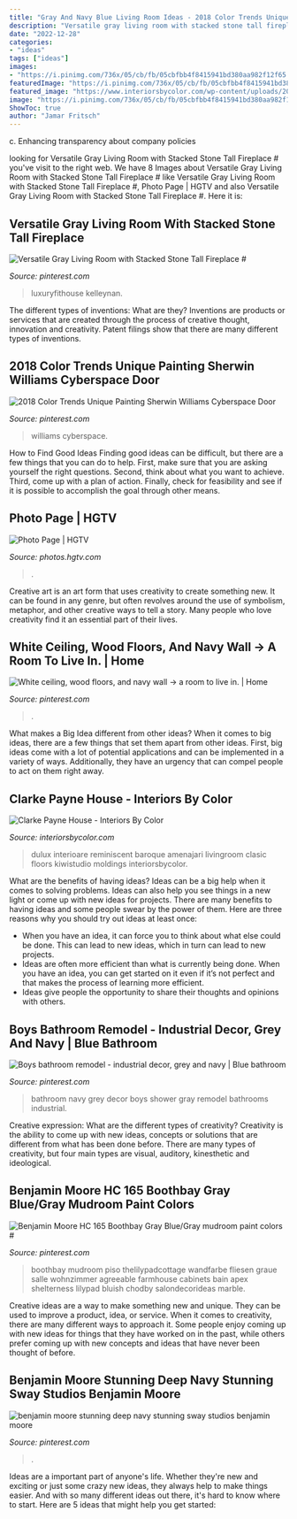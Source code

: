 ```yaml
---
title: "Gray And Navy Blue Living Room Ideas - 2018 Color Trends Unique Painting Sherwin Williams Cyberspace Door"
description: "Versatile gray living room with stacked stone tall fireplace #"
date: "2022-12-28"
categories:
- "ideas"
tags: ["ideas"]
images:
- "https://i.pinimg.com/736x/05/cb/fb/05cbfbb4f8415941bd380aa982f12f65.jpg"
featuredImage: "https://i.pinimg.com/736x/05/cb/fb/05cbfbb4f8415941bd380aa982f12f65.jpg"
featured_image: "https://www.interiorsbycolor.com/wp-content/uploads/2013/11/grey-living-and-dining.jpg"
image: "https://i.pinimg.com/736x/05/cb/fb/05cbfbb4f8415941bd380aa982f12f65.jpg"
ShowToc: true
author: "Jamar Fritsch"
---
```



c. Enhancing transparency about company policies 

	

		
looking for Versatile Gray Living Room with Stacked Stone Tall Fireplace # you've visit to the right web. We have 8 Images about Versatile Gray Living Room with Stacked Stone Tall Fireplace # like Versatile Gray Living Room with Stacked Stone Tall Fireplace #, Photo Page | HGTV and also Versatile Gray Living Room with Stacked Stone Tall Fireplace #. Here it is:
		
    
## Versatile Gray Living Room With Stacked Stone Tall Fireplace #

<img loading=lazy src="https://i.pinimg.com/736x/78/d7/db/78d7dbe223be95827ce143ccb1dd0045.jpg" onerror="this.onerror=null;this.src='https://tse2.mm.bing.net/th?id=OIP.gipYnkQyPYDwW1B3cLhcsAHaLJ&amp;pid=15.1';" alt="Versatile Gray Living Room with Stacked Stone Tall Fireplace #">

_Source: pinterest.com_

>luxuryfithouse kelleynan. 

	

The different types of inventions: What are they?
Inventions are products or services that are created through the process of creative thought, innovation and creativity. Patent filings show that there are many different types of inventions.

    
## 2018 Color Trends Unique Painting Sherwin Williams Cyberspace Door

<img loading=lazy src="https://i.pinimg.com/736x/0d/c5/ed/0dc5ed6f5fcd1fd85dc1816d45233a1d.jpg" onerror="this.onerror=null;this.src='https://tse2.mm.bing.net/th?id=OIP.O_SlI5VPSrM4bl4GZ781oQHaLH&amp;pid=15.1';" alt="2018 Color Trends Unique Painting Sherwin Williams Cyberspace Door">

_Source: pinterest.com_

>williams cyberspace. 

	

How to Find Good Ideas
Finding good ideas can be difficult, but there are a few things that you can do to help. First, make sure that you are asking yourself the right questions. Second, think about what you want to achieve. Third, come up with a plan of action. Finally, check for feasibility and see if it is possible to accomplish the goal through other means.

    
## Photo Page | HGTV

<img loading=lazy src="https://hgtvhome.sndimg.com/content/dam/images/hgtv/fullset/2013/7/11/3/RS_natasha-eustache-garner-blue-transitional-living-room_3x4.jpg.rend.hgtvcom.616.822.suffix/1400980877890.jpeg" onerror="this.onerror=null;this.src='https://tse4.mm.bing.net/th?id=OIP.SSYp68Xan1LhWlBxLeH4fwHaJ4&amp;pid=15.1';" alt="Photo Page | HGTV">

_Source: photos.hgtv.com_

>. 

	

Creative art is an art form that uses creativity to create something new. It can be found in any genre, but often revolves around the use of symbolism, metaphor, and other creative ways to tell a story. Many people who love creativity find it an essential part of their lives.

    
## White Ceiling, Wood Floors, And Navy Wall → A Room To Live In. | Home

<img loading=lazy src="https://i.pinimg.com/736x/fc/fc/8b/fcfc8bb694c997914749a2dc18e530e7--navy-blue-walls-navy-accent-walls.jpg" onerror="this.onerror=null;this.src='https://tse4.mm.bing.net/th?id=OIP.5rbV84_vZ2fTou-RwCZWrwDIEs&amp;pid=15.1';" alt="White ceiling, wood floors, and navy wall → a room to live in. | Home">

_Source: pinterest.com_

>. 

	

What makes a Big Idea different from other ideas?
When it comes to big ideas, there are a few things that set them apart from other ideas. First, big ideas come with a lot of potential applications and can be implemented in a variety of ways. Additionally, they have an urgency that can compel people to act on them right away.

    
## Clarke Payne House - Interiors By Color

<img loading=lazy src="https://www.interiorsbycolor.com/wp-content/uploads/2013/11/grey-living-and-dining.jpg" onerror="this.onerror=null;this.src='https://tse3.mm.bing.net/th?id=OIP.609A3HZp6SSnPI09lgg47wHaJ4&amp;pid=15.1';" alt="Clarke Payne House - Interiors By Color">

_Source: interiorsbycolor.com_

>dulux interioare reminiscent baroque amenajari livingroom clasic floors kiwistudio moldings interiorsbycolor. 

	

What are the benefits of having ideas?
Ideas can be a big help when it comes to solving problems. Ideas can also help you see things in a new light or come up with new ideas for projects. There are many benefits to having ideas and some people swear by the power of them. Here are three reasons why you should try out ideas at least once: 
- When you have an idea, it can force you to think about what else could be done. This can lead to new ideas, which in turn can lead to new projects. 
- Ideas are often more efficient than what is currently being done. When you have an idea, you can get started on it even if it’s not perfect and that makes the process of learning more efficient. 
- Ideas give people the opportunity to share their thoughts and opinions with others.

    
## Boys Bathroom Remodel - Industrial Decor, Grey And Navy | Blue Bathroom

<img loading=lazy src="https://i.pinimg.com/736x/4c/d0/52/4cd052fbccfb773bbd3a65cfdffa73d4--navy-and-grey-bathroom-navy-bathroom-decor.jpg" onerror="this.onerror=null;this.src='https://tse4.mm.bing.net/th?id=OIP.712uLopyx8M0SedtDY7-XwHaJ3&amp;pid=15.1';" alt="Boys bathroom remodel - industrial decor, grey and navy | Blue bathroom">

_Source: pinterest.com_

>bathroom navy grey decor boys shower gray remodel bathrooms industrial. 

	

Creative expression: What are the different types of creativity?
Creativity is the ability to come up with new ideas, concepts or solutions that are different from what has been done before. There are many types of creativity, but four main types are visual, auditory, kinesthetic and ideological.

    
## Benjamin Moore HC 165 Boothbay Gray Blue/Gray Mudroom Paint Colors #

<img loading=lazy src="https://i.pinimg.com/736x/05/cb/fb/05cbfbb4f8415941bd380aa982f12f65.jpg" onerror="this.onerror=null;this.src='https://tse1.mm.bing.net/th?id=OIP.8ygk4QPegwpp0dch5U4ofQHaMH&amp;pid=15.1';" alt="Benjamin Moore HC 165 Boothbay Gray Blue/Gray mudroom paint colors #">

_Source: pinterest.com_

>boothbay mudroom piso thelilypadcottage wandfarbe fliesen graue salle wohnzimmer agreeable farmhouse cabinets bain apex shelterness lilypad bluish chodby salondecorideas marble. 

	

Creative ideas are a way to make something new and unique. They can be used to improve a product, idea, or service. When it comes to creativity, there are many different ways to approach it. Some people enjoy coming up with new ideas for things that they have worked on in the past, while others prefer coming up with new concepts and ideas that have never been thought of before.

    
## Benjamin Moore Stunning Deep Navy Stunning Sway Studios Benjamin Moore

<img loading=lazy src="https://i.pinimg.com/736x/ea/ba/7c/eaba7c094f6773189ff8d6ed6896fcb6.jpg" onerror="this.onerror=null;this.src='https://tse1.mm.bing.net/th?id=OIP.h4KjogYvP2XUzz7JNVxdtgHaI1&amp;pid=15.1';" alt="benjamin moore stunning deep navy stunning sway studios benjamin moore">

_Source: pinterest.com_

>. 

	

Ideas are a important part of anyone's life. Whether they're new and exciting or just some crazy new ideas, they always help to make things easier. And with so many different ideas out there, it's hard to know where to start. Here are 5 ideas that might help you get started: 

